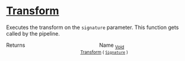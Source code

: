 # [Transform](./ITransformation-100663463.md)

Executes the transform on the `signature` parameter.  This function gets called by the pipeline.

Returns<img width=200/>Name
<sub>[Void](https://docs.microsoft.com/en-us/dotnet/api/System.Void)</sub><img width=200/><sub>[Transform](./ITransformation-100663463.md) ( [`Signature`](./../Signature.md) )</sub><br>


